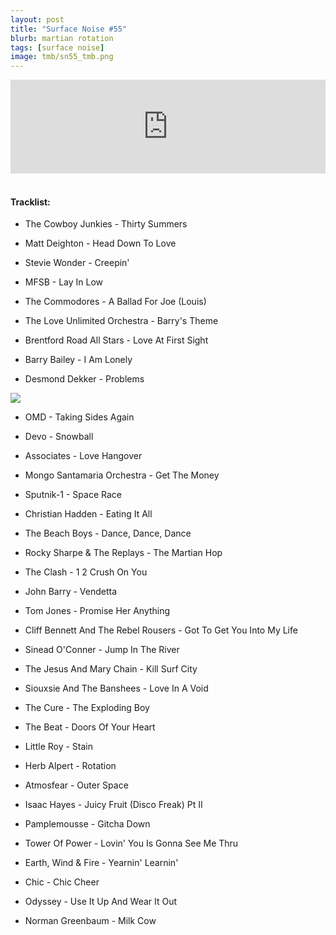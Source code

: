 ```yaml
---
layout: post
title: "Surface Noise #55"
blurb: martian rotation
tags: [surface noise]
image: tmb/sn55_tmb.png
---
```


<iframe scrolling="no" id="hearthis_at_track_3027880" width="100%" height="150" src="https://hearthis.at/embed/3027880/transparent_black/?hcolor=&color=&style=2&block_size=2&block_space=1&background=1&waveform=0&cover=0&autoplay=0&css=" frameborder="0" allowtransparency allow="autoplay"><p>Listen to <a href="https://hearthis.at/zerocc/surface-noise-55-4419/" target="_blank">Surface Noise #55 (4/4/19)</a> <span>by</span><a href="https://hearthis.at/zerocc/" target="_blank" >Zero</a> <span>on</span> <a href="https://hearthis.at/" target="_blank">hearthis.at</a></p></iframe>
&nbsp;

#### Tracklist:

- The Cowboy Junkies - Thirty Summers
- Matt Deighton - Head Down To Love
- Stevie Wonder - Creepin'

- MFSB - Lay In Low
- The Commodores - A Ballad For Joe (Louis)
- The Love Unlimited Orchestra - Barry's Theme

- Brentford Road All Stars - Love At First Sight
- Barry Bailey - I Am Lonely
- Desmond Dekker - Problems

![](https://lh3.googleusercontent.com/TkJ7iGWpee4t98LLetDVG9S_vymaMoC-FKUM_g7-0oggsUozwQOhognMdbLpIQJwzIQclGu_jtHFDatcXrnGZ-wf59WOJgR9Cw9fXgoyS5t03FOec-L5f9sKOBs489Y4DyUwFU_SjZSnc5XnEcN4TaaDxVMlKQTHkQkh2FtAkCyLl2Bc4NvU2t1MmjgKj7pYAtT_wKvsE5NmXk-ePMRVEr_GHgezDzE4PwYoNSb51UUIY3IqDOGu8n1vF57j7GX2AMLgEmsR5mKWt_cLsJhidi6K7EX5Efo5cFQj8l9V8x_mF34txehd7sQDzsRhk8Cc1D710BXJ0eOviXype4Rfz0LVql9NtGU2K7TkrGPtv-Kdq3miGsCLhT0KXakQYb4zLupKRd21hTvEpfLChWpXsTqmYXlzjRQ0y1ACUXi9Y9ght1EPHMLBtpZVxh7CA9foVopTxqLw5bpg_0J6ZJpmgw1p1QUaog2wfbgOogFfvrqJdbSOExvEcUBIkjciGBZy59W6gg_s1CQs3V-PgVMVWQ2FDbMftVSxygm4yondmnXt9eJYG3asgf0RofgVOhr452ImXEW9_QmN7QEFTNaTEyHjLwy56v1khzeFfNX2NI6J7SiHcIVZ9vsPqSNOEhP5gGO8BbRwItkwlQ1nlAxqbwyM=w600-h598-no)

- OMD - Taking Sides Again
- Devo - Snowball
- Associates - Love Hangover

- Mongo Santamaria Orchestra - Get The Money
- Sputnik-1 - Space Race
- Christian Hadden - Eating It All

- The Beach Boys - Dance, Dance, Dance
- Rocky Sharpe & The Replays - The Martian Hop
- The Clash - 1 2 Crush On You

- John Barry - Vendetta
- Tom Jones - Promise Her Anything
- Cliff Bennett And The Rebel Rousers - Got To Get You Into My Life

- Sinead O'Conner - Jump In The River
- The Jesus And Mary Chain - Kill Surf City
- Siouxsie And The Banshees - Love In A Void

- The Cure - The Exploding Boy
- The Beat - Doors Of Your Heart
- Little Roy - Stain

- Herb Alpert - Rotation
- Atmosfear - Outer Space
- Isaac Hayes - Juicy Fruit (Disco Freak) Pt II

- Pamplemousse - Gitcha Down
- Tower Of Power -  Lovin' You Is Gonna See Me Thru
- Earth, Wind & Fire - Yearnin' Learnin'
- Chic - Chic Cheer
- Odyssey - Use It Up And Wear It Out

- Norman Greenbaum - Milk Cow
